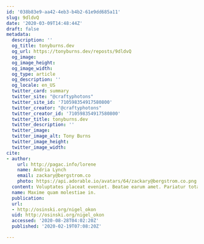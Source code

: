 ```yaml
---
id: '038b83e9-aa42-4eb3-b4b2-61e9dd685a11'
slug: 9dldvQ
date: '2020-03-09T14:48:44Z'
draft: false
metadata:
  description: ''
  og_title: tonyburns.dev
  og_url: https://tonyburns.dev/reposts/9dldvQ
  og_image: 
  og_image_height: 
  og_image_width: 
  og_type: article
  og_description: ''
  og_locale: en_US
  twitter_card: summary
  twitter_site: "@craftyphotons"
  twitter_site_id: '710598354917580800'
  twitter_creator: "@craftyphotons"
  twitter_creator_id: '710598354917580800'
  twitter_title: tonyburns.dev
  twitter_description: ''
  twitter_image: 
  twitter_image_alt: Tony Burns
  twitter_image_height: 
  twitter_image_width: 
cite:
- author:
    url: http://pagac.info/lorene
    name: Andria Lynch
    email: zackary@bergstrom.co
    photo: https://api.adorable.io/avatars/64/zackary@bergstrom.co.png
  content: Voluptates placeat eveniet. Beatae earum amet. Pariatur totam ad.
  name: Maxime quam molestiae in.
  publication: 
  url:
  - http://osinski.org/nigel_okon
  uid: http://osinski.org/nigel_okon
  accessed: '2020-08-28T04:02:20Z'
  published: '2020-02-19T07:08:20Z'

---
```



